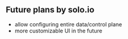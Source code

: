 ## Future plans by solo.io

* allow configuring entire data/control plane
* more customizable UI in the future